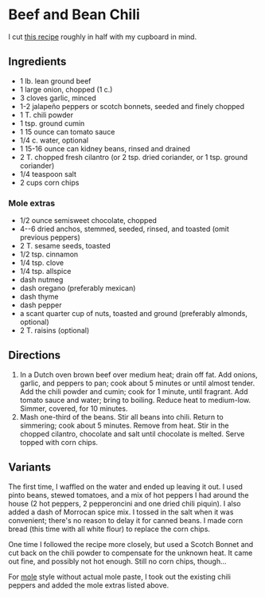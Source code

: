 # Beef and Bean Chili

I cut [this recipe](http://www.bhg.com/recipe/beef/beef-and-bean-chili/) roughly in half with my cupboard in mind.

## Ingredients

* 1 lb. lean ground beef
* 1 large onion, chopped (1 c.)
* 3 cloves garlic, minced
* 1-2 jalapeño peppers or scotch bonnets, seeded and finely chopped
* 1 T. chili powder
* 1 tsp. ground cumin
* 1 15 ounce can tomato sauce
* 1/4 c. water, optional
* 1 15-16 ounce can kidney beans, rinsed and drained
* 2 T. chopped fresh cilantro (or 2 tsp. dried coriander, or 1 tsp. ground coriander)
* 1/4 teaspoon salt
* 2 cups corn chips

### Mole extras

* 1/2 ounce semisweet chocolate, chopped
* 4--6 dried anchos, stemmed, seeded, rinsed, and toasted (omit previous peppers)
* 2 T. sesame seeds, toasted
* 1/2 tsp. cinnamon
* 1/4 tsp. clove
* 1/4 tsp. allspice
* dash nutmeg
* dash oregano (preferably mexican)
* dash thyme
* dash pepper
* a scant quarter cup of nuts, toasted and ground (preferably almonds, optional)
* 2 T. raisins (optional)

## Directions

1. In a Dutch oven brown beef over medium heat; drain off fat. Add onions, garlic, and peppers to pan; cook about 5 minutes or until almost tender. Add the chili powder and cumin; cook for 1 minute, until fragrant. Add tomato sauce and water; bring to boiling. Reduce heat to medium-low. Simmer, covered, for 10 minutes. 
2. Mash one-third of the beans. Stir all beans into chili. Return to simmering; cook about 5 minutes. Remove from heat. Stir in the chopped cilantro, chocolate and salt until chocolate is melted. Serve topped with corn chips.

## Variants

The first time, I waffled on the water and ended up leaving it out. I used pinto beans, stewed tomatoes, and a mix of hot peppers I had around the house (2 hot peppers, 2 pepperoncini and one dried chili piquin). I also added a dash of Morrocan spice mix. I tossed in the salt when it was convenient; there's no reason to delay it for canned beans. I made corn bread (this time with all white flour) to replace the corn chips.

One time I followed the recipe more closely, but used a Scotch Bonnet and cut back on the chili powder to compensate for the unknown heat.  It came out fine, and possibly not hot enough.  Still no corn chips, though...

For [mole](http://www.grouprecipes.com/30313/basic-mole-paste.html) style without actual mole paste, I took out the existing chili peppers and added the mole extras listed above.
